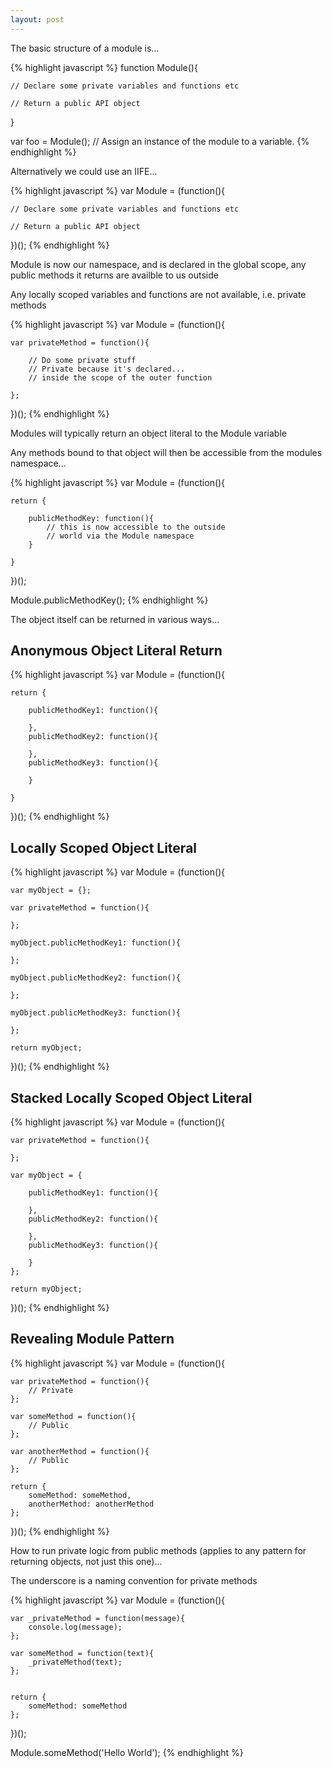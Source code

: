 ```yaml
---
layout: post
---
```


The basic structure of a module is...

{% highlight javascript %}
function Module(){

	// Declare some private variables and functions etc

	// Return a public API object

}

var foo = Module();
// Assign an instance of the module to a variable.
{% endhighlight %}

Alternatively we could use an IIFE...

{% highlight javascript %}
var Module = (function(){

	// Declare some private variables and functions etc

	// Return a public API object

})();
{% endhighlight %}

Module is now our namespace, and is declared in the global scope, any public methods it returns are availble to us outside

Any locally scoped variables and functions are not available, i.e. private methods

{% highlight javascript %}
var Module = (function(){

	var privateMethod = function(){

		// Do some private stuff
		// Private because it's declared...
		// inside the scope of the outer function

	};

})();
{% endhighlight %}

Modules will typically return an object literal to the Module variable

Any methods bound to that object will then be accessible from the modules namespace...

{% highlight javascript %}
var Module = (function(){

	return {

		publicMethodKey: function(){
			// this is now accessible to the outside
			// world via the Module namespace
		}

	}

})();

Module.publicMethodKey();
{% endhighlight %}

The object itself can be returned in various ways...

## Anonymous Object Literal Return

{% highlight javascript %}
var Module = (function(){

	return {

		publicMethodKey1: function(){
			
		},
		publicMethodKey2: function(){
			
		},
		publicMethodKey3: function(){
			
		}

	}

})();
{% endhighlight %}

## Locally Scoped Object Literal

{% highlight javascript %}
var Module = (function(){

	var myObject = {};

	var privateMethod = function(){

	};

	myObject.publicMethodKey1: function(){
			
	};

	myObject.publicMethodKey2: function(){
		
	};

	myObject.publicMethodKey3: function(){
		
	};

	return myObject;

})();
{% endhighlight %}

## Stacked Locally Scoped Object Literal

{% highlight javascript %}
var Module = (function(){

	var privateMethod = function(){
		
	};

	var myObject = {

		publicMethodKey1: function(){
			
		},
		publicMethodKey2: function(){
		
		},
		publicMethodKey3: function(){
		
		}
	};

	return myObject;

})();
{% endhighlight %}

## Revealing Module Pattern

{% highlight javascript %}
var Module = (function(){

	var privateMethod = function(){
		// Private
	};

	var someMethod = function(){
		// Public
	};

	var anotherMethod = function(){
		// Public
	};

	return {
		someMethod: someMethod,
		anotherMethod: anotherMethod
	};

})();
{% endhighlight %}

How to run private logic from public methods (applies to any pattern for returning objects, not just this one)...

The underscore is a naming convention for private methods

{% highlight javascript %}
var Module = (function(){

	var _privateMethod = function(message){
		console.log(message);
	};

	var someMethod = function(text){
		_privateMethod(text);
	};


	return {
		someMethod: someMethod
	};

})();

Module.someMethod('Hello World');
{% endhighlight %}